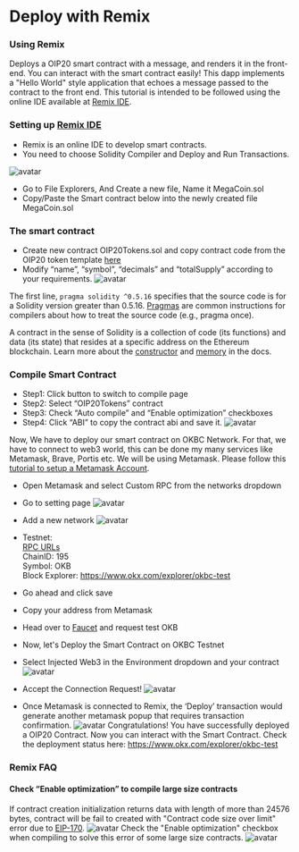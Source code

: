 # Deploy with Remix
### Using Remix

Deploys a OIP20 smart contract with a message, and renders it in the front-end. You can interact with the smart contract easily!
This dapp implements a "Hello World" style application that echoes a message passed to the contract to the front end. This tutorial is intended to be followed using the online IDE available at [Remix IDE](https://remix.ethereum.org/).
### Setting up [Remix IDE](https://remix.ethereum.org/)
- Remix is an online IDE to develop smart contracts.
- You need to choose Solidity Compiler and Deploy and Run Transactions.

![avatar](../../img/remix-01.png)
- Go to File Explorers, And Create a new file, Name it MegaCoin.sol
- Copy/Paste the Smart contract below into the newly created file MegaCoin.sol

### The smart contract
- Create new contract OIP20Tokens.sol and copy contract code from the OIP20 token template [here](https://github.com/okx/KIPs/blob/master/docs/final/KIP-20.md/)
- Modify “name”, “symbol”, “decimals” and “totalSupply” according to your requirements.
![avatar](../../img/remix-02.png)

The first line, `pragma solidity ^0.5.16` specifies that the source code is for a Solidity version greater than 0.5.16. [Pragmas](https://solidity.readthedocs.io/en/latest/layout-of-source-files.html#pragma) are common instructions for compilers about how to treat the source code (e.g., pragma once).

A contract in the sense of Solidity is a collection of code (its functions) and data (its state) that resides at a specific address on the Ethereum blockchain. Learn more about the [constructor](https://solidity.readthedocs.io/en/latest/contracts.html#constructor) and [memory](https://solidity.readthedocs.io/en/latest/introduction-to-smart-contracts.html#storage-memory-and-the-stack) in the docs.

### Compile Smart Contract
- Step1: Click button to switch to compile page
- Step2: Select “OIP20Tokens” contract
- Step3: Check “Auto compile” and “Enable optimization” checkboxes
- Step4: Click “ABI” to copy the contract abi and save it.
![avatar](../../img/remix-03.png)

Now, We have to deploy our smart contract on OKBC Network. For that, we have to connect to web3 world, this can be done my many services like Metamask, Brave, Portis etc. We will be using Metamask. Please follow this [tutorial to setup a Metamask Account](/dev/wallet/third-party-apps/metamask.html).
- Open Metamask and select Custom RPC from the networks dropdown
- Go to setting page
![avatar](../../img/remix-04.png)

- Add a new network
![avatar](../../img/remix-05.png)
- Testnet:   
    [RPC URLs](/dev/api/okbc-api/json-rpc-api.html)   
    ChainID: 195   
    Symbol: OKB   
    Block Explorer: https://www.okx.com/explorer/okbc-test
- Go ahead and click save
- Copy your address from Metamask
- Head over to [Faucet](http://www.okx.com/okbc/faucet) and request test OKB
- Now, let's Deploy the Smart Contract on OKBC Testnet
- Select Injected Web3 in the Environment dropdown and your contract
![avatar](../../img/remix-06.png)
- Accept the Connection Request!
![avatar](../../img/remix-07.png)
- Once Metamask is connected to Remix, the ‘Deploy’ transaction would generate another metamask popup that requires transaction confirmation.
![avatar](../../img/remix-08.png)
Congratulations! You have successfully deployed a OIP20 Contract. Now you can interact with the Smart Contract. Check the deployment status here: https://www.okx.com/explorer/okbc-test


### Remix FAQ
#### Check “Enable optimization” to compile large size contracts
If contract creation initialization returns data with length of more than 24576 bytes, contract will be fail to created with "Contract code size over limit" error due to [EIP-170](https://github.com/ethereum/EIPs/blob/master/EIPS/eip-170.md).
![avatar](../../img/remix-09.png)
Check the "Enable optimization" checkbox when compiling to solve this error of some large size contracts.
![avatar](../../img/remix-10.png)
